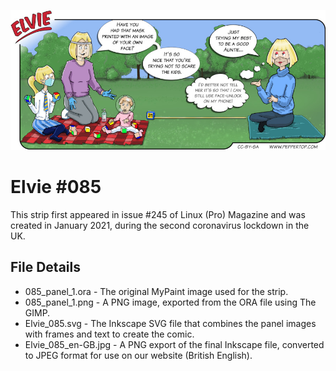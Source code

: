 ![Elvie comic strip #085](Elvie_085_en-GB.jpg)

Elvie #085
==========
This strip first appeared in issue #245 of Linux (Pro) Magazine and was created in January 2021, during the second coronavirus lockdown in the UK.


File Details
------------
* 085_panel_1.ora     - The original MyPaint image used for the strip.
* 085_panel_1.png     - A PNG image, exported from the ORA file using The GIMP.
* Elvie_085.svg       - The Inkscape SVG file that combines the panel images with frames and text to create the comic.
* Elvie_085_en-GB.jpg - A PNG export of the final Inkscape file, converted to JPEG format for use on our website (British English).

